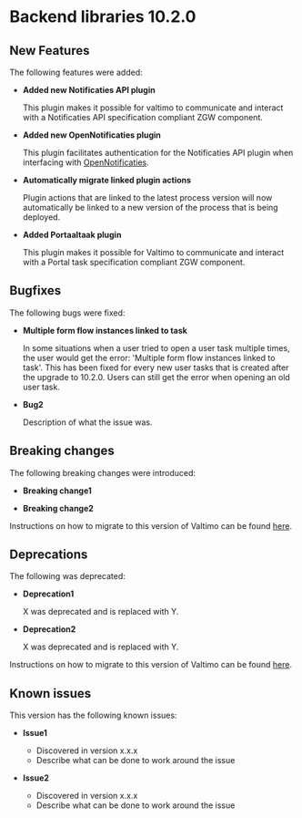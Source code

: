 # Backend libraries 10.2.0

## New Features

The following features were added:

* **Added new Notificaties API plugin**

  This plugin makes it possible for valtimo to communicate and interact 
  with a Notificaties API specification compliant ZGW component.

* **Added new OpenNotificaties plugin**

  This plugin facilitates authentication for the Notificaties API plugin when interfacing 
  with [OpenNotificaties](https://github.com/open-zaak/open-notificaties).

* **Automatically migrate linked plugin actions**

  Plugin actions that are linked to the latest process version will now automatically be linked to a new version of
  the process that is being deployed.

* **Added Portaaltaak plugin**

  This plugin makes it possible for Valtimo to communicate and interact
  with a Portal task specification compliant ZGW component.

## Bugfixes

The following bugs were fixed:

* **Multiple form flow instances linked to task**

  In some situations when a user tried to open a user task multiple times, the user would get the error: 'Multiple form
  flow instances linked to task'. This has been fixed for every new user tasks that is created after the upgrade to
  10.2.0. Users can still get the error when opening an old user task.

* **Bug2**

  Description of what the issue was.

## Breaking changes

The following breaking changes were introduced:

* **Breaking change1**

* **Breaking change2**

Instructions on how to migrate to this version of Valtimo can be found [here](migration.md).

## Deprecations

The following was deprecated:

* **Deprecation1**

  X was deprecated and is replaced with Y.

* **Deprecation2**

  X was deprecated and is replaced with Y.

Instructions on how to migrate to this version of Valtimo can be found [here](migration.md).

## Known issues

This version has the following known issues:

* **Issue1**
  * Discovered in version x.x.x
  * Describe what can be done to work around the issue

* **Issue2**
  * Discovered in version x.x.x
  * Describe what can be done to work around the issue

